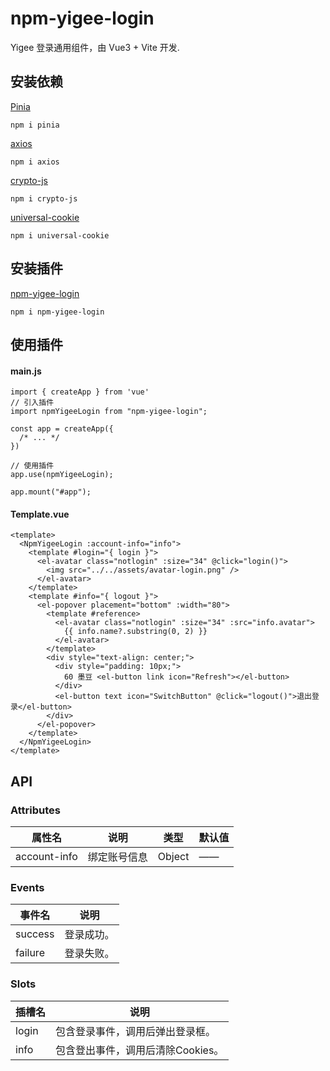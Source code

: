 # npm-yigee-login

Yigee 登录通用组件，由 Vue3 + Vite 开发.

## 安装依赖

[Pinia](https://www.npmjs.com/package/pinia)

```
npm i pinia
```

[axios](https://www.npmjs.com/package/axios)

```
npm i axios
```

[crypto-js](https://www.npmjs.com/package/crypto-js)

```
npm i crypto-js
```

[universal-cookie](https://www.npmjs.com/package/universal-cookie)

```
npm i universal-cookie
```

## 安装插件

[npm-yigee-login](https://www.npmjs.com/package/npm-yigee-login)

```
npm i npm-yigee-login
```

## 使用插件

#### main.js

```
import { createApp } from 'vue'
// 引入插件
import npmYigeeLogin from "npm-yigee-login";

const app = createApp({
  /* ... */
})

// 使用插件
app.use(npmYigeeLogin);

app.mount("#app");
```

#### Template.vue

```
<template>
  <NpmYigeeLogin :account-info="info">
    <template #login="{ login }">
      <el-avatar class="notlogin" :size="34" @click="login()">
        <img src="../../assets/avatar-login.png" />
      </el-avatar>
    </template>
    <template #info="{ logout }">
      <el-popover placement="bottom" :width="80">
        <template #reference>
          <el-avatar class="notlogin" :size="34" :src="info.avatar">
            {{ info.name?.substring(0, 2) }}
          </el-avatar>
        </template>
        <div style="text-align: center;">
          <div style="padding: 10px;">
            60 墨豆 <el-button link icon="Refresh"></el-button>
          </div>
          <el-button text icon="SwitchButton" @click="logout()">退出登录</el-button>
        </div>
      </el-popover>
    </template>
  </NpmYigeeLogin>
</template>
```

## API

### Attributes

| 属性名       | 说明         | 类型   | 默认值 |
| ------------ | ------------ | ------ | ------ |
| account-info | 绑定账号信息 | Object | ——     |

### Events

| 事件名  | 说明       |
| ------- | ---------- |
| success | 登录成功。 |
| failure | 登录失败。 |

### Slots

| 插槽名 | 说明                              |
| ------ | --------------------------------- |
| login  | 包含登录事件，调用后弹出登录框。  |
| info   | 包含登出事件，调用后清除Cookies。 |
